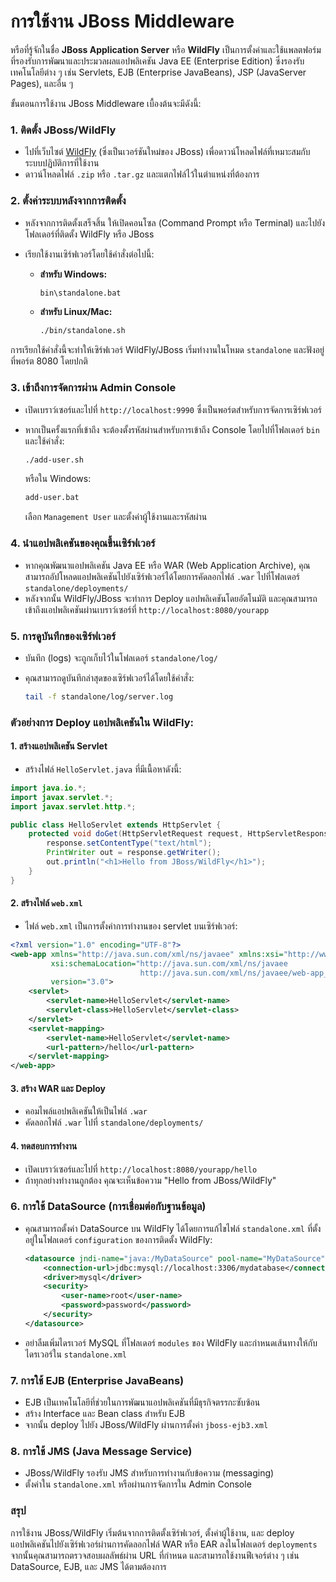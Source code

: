 # การใช้งาน JBoss Middleware

หรือที่รู้จักในชื่อ **JBoss Application Server** หรือ **WildFly** เป็นการตั้งค่าและใช้แพลตฟอร์มที่รองรับการพัฒนาและประมวลผลแอปพลิเคชัน Java EE (Enterprise Edition) ซึ่งรองรับเทคโนโลยีต่าง ๆ เช่น Servlets, EJB (Enterprise JavaBeans), JSP (JavaServer Pages), และอื่น ๆ

ขั้นตอนการใช้งาน JBoss Middleware เบื้องต้นจะมีดังนี้:

### 1. **ติดตั้ง JBoss/WildFly**

* ไปที่เว็บไซต์ [WildFly](https://wildfly.org/downloads/) (ซึ่งเป็นเวอร์ชันใหม่ของ JBoss) เพื่อดาวน์โหลดไฟล์ที่เหมาะสมกับระบบปฏิบัติการที่ใช้งาน
* ดาวน์โหลดไฟล์ `.zip` หรือ `.tar.gz` และแตกไฟล์ไว้ในตำแหน่งที่ต้องการ

### 2. **ตั้งค่าระบบหลังจากการติดตั้ง**

* หลังจากการติดตั้งเสร็จสิ้น ให้เปิดคอนโซล (Command Prompt หรือ Terminal) และไปยังโฟลเดอร์ที่ติดตั้ง WildFly หรือ JBoss
* เรียกใช้งานเซิร์ฟเวอร์โดยใช้คำสั่งต่อไปนี้:

  * **สำหรับ Windows:**

    ```bash
    bin\standalone.bat
    ```
  * **สำหรับ Linux/Mac:**

    ```bash
    ./bin/standalone.sh
    ```

การเรียกใช้คำสั่งนี้จะทำให้เซิร์ฟเวอร์ WildFly/JBoss เริ่มทำงานในโหมด `standalone` และฟังอยู่ที่พอร์ต 8080 โดยปกติ

### 3. **เข้าถึงการจัดการผ่าน Admin Console**

* เปิดเบราว์เซอร์และไปที่ `http://localhost:9990` ซึ่งเป็นพอร์ตสำหรับการจัดการเซิร์ฟเวอร์
* หากเป็นครั้งแรกที่เข้าถึง จะต้องตั้งรหัสผ่านสำหรับการเข้าถึง Console โดยไปที่โฟลเดอร์ `bin` และใช้คำสั่ง:

  ```bash
  ./add-user.sh
  ```

  หรือใน Windows:

  ```bash
  add-user.bat
  ```

  เลือก `Management User` และตั้งค่าผู้ใช้งานและรหัสผ่าน

### 4. **นำแอปพลิเคชันของคุณขึ้นเซิร์ฟเวอร์**

* หากคุณพัฒนาแอปพลิเคชัน Java EE หรือ WAR (Web Application Archive), คุณสามารถอัปโหลดแอปพลิเคชันไปยังเซิร์ฟเวอร์ได้โดยการคัดลอกไฟล์ `.war` ไปที่โฟลเดอร์ `standalone/deployments/`
* หลังจากนั้น WildFly/JBoss จะทำการ Deploy แอปพลิเคชันโดยอัตโนมัติ และคุณสามารถเข้าถึงแอปพลิเคชันผ่านเบราว์เซอร์ที่ `http://localhost:8080/yourapp`

### 5. **การดูบันทึกของเซิร์ฟเวอร์**

* บันทึก (logs) จะถูกเก็บไว้ในโฟลเดอร์ `standalone/log/`
* คุณสามารถดูบันทึกล่าสุดของเซิร์ฟเวอร์ได้โดยใช้คำสั่ง:

  ```bash
  tail -f standalone/log/server.log
  ```

### ตัวอย่างการ Deploy แอปพลิเคชันใน WildFly:

#### 1. สร้างแอปพลิเคชัน Servlet

* สร้างไฟล์ `HelloServlet.java` ที่มีเนื้อหาดังนี้:

```java
import java.io.*;
import javax.servlet.*;
import javax.servlet.http.*;

public class HelloServlet extends HttpServlet {
    protected void doGet(HttpServletRequest request, HttpServletResponse response) throws ServletException, IOException {
        response.setContentType("text/html");
        PrintWriter out = response.getWriter();
        out.println("<h1>Hello from JBoss/WildFly</h1>");
    }
}
```

#### 2. สร้างไฟล์ `web.xml`

* ไฟล์ `web.xml` เป็นการตั้งค่าการทำงานของ servlet บนเซิร์ฟเวอร์:

```xml
<?xml version="1.0" encoding="UTF-8"?>
<web-app xmlns="http://java.sun.com/xml/ns/javaee" xmlns:xsi="http://www.w3.org/2001/XMLSchema-instance"
         xsi:schemaLocation="http://java.sun.com/xml/ns/javaee
                             http://java.sun.com/xml/ns/javaee/web-app_3_0.xsd"
         version="3.0">
    <servlet>
        <servlet-name>HelloServlet</servlet-name>
        <servlet-class>HelloServlet</servlet-class>
    </servlet>
    <servlet-mapping>
        <servlet-name>HelloServlet</servlet-name>
        <url-pattern>/hello</url-pattern>
    </servlet-mapping>
</web-app>
```

#### 3. สร้าง WAR และ Deploy

* คอมไพล์แอปพลิเคชันให้เป็นไฟล์ `.war`
* คัดลอกไฟล์ `.war` ไปที่ `standalone/deployments/`

#### 4. ทดสอบการทำงาน

* เปิดเบราว์เซอร์และไปที่ `http://localhost:8080/yourapp/hello`
* ถ้าทุกอย่างทำงานถูกต้อง คุณจะเห็นข้อความ "Hello from JBoss/WildFly"

### 6. **การใช้ DataSource (การเชื่อมต่อกับฐานข้อมูล)**

* คุณสามารถตั้งค่า DataSource บน WildFly ได้โดยการแก้ไขไฟล์ `standalone.xml` ที่ตั้งอยู่ในโฟลเดอร์ `configuration` ของการติดตั้ง WildFly:

  ```xml
  <datasource jndi-name="java:/MyDataSource" pool-name="MyDataSource" enabled="true" use-java-context="true">
      <connection-url>jdbc:mysql://localhost:3306/mydatabase</connection-url>
      <driver>mysql</driver>
      <security>
          <user-name>root</user-name>
          <password>password</password>
      </security>
  </datasource>
  ```
* อย่าลืมเพิ่มไดรเวอร์ MySQL ที่โฟลเดอร์ `modules` ของ WildFly และกำหนดเส้นทางให้กับไดรเวอร์ใน `standalone.xml`

### 7. **การใช้ EJB (Enterprise JavaBeans)**

* EJB เป็นเทคโนโลยีที่ช่วยในการพัฒนาแอปพลิเคชันที่มีธุรกิจตรรกะซับซ้อน
* สร้าง Interface และ Bean class สำหรับ EJB
* จากนั้น deploy ไปยัง JBoss/WildFly ผ่านการตั้งค่า `jboss-ejb3.xml`

### 8. **การใช้ JMS (Java Message Service)**

* JBoss/WildFly รองรับ JMS สำหรับการทำงานกับข้อความ (messaging)
* ตั้งค่าใน `standalone.xml` หรือผ่านการจัดการใน Admin Console

### สรุป

การใช้งาน JBoss/WildFly เริ่มต้นจากการติดตั้งเซิร์ฟเวอร์, ตั้งค่าผู้ใช้งาน, และ deploy แอปพลิเคชันไปยังเซิร์ฟเวอร์ผ่านการคัดลอกไฟล์ WAR หรือ EAR ลงในโฟลเดอร์ `deployments` จากนั้นคุณสามารถตรวจสอบผลลัพธ์ผ่าน URL ที่กำหนด และสามารถใช้งานฟีเจอร์ต่าง ๆ เช่น DataSource, EJB, และ JMS ได้ตามต้องการ
